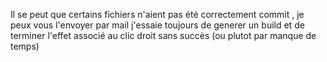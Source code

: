 Il se peut que certains fichiers n'aient pas été correctement commit , je peux vous l'envoyer par mail
j'essaie toujours de generer un build et de terminer l'effet associé au clic droit sans succès (ou plutot par manque de temps)
